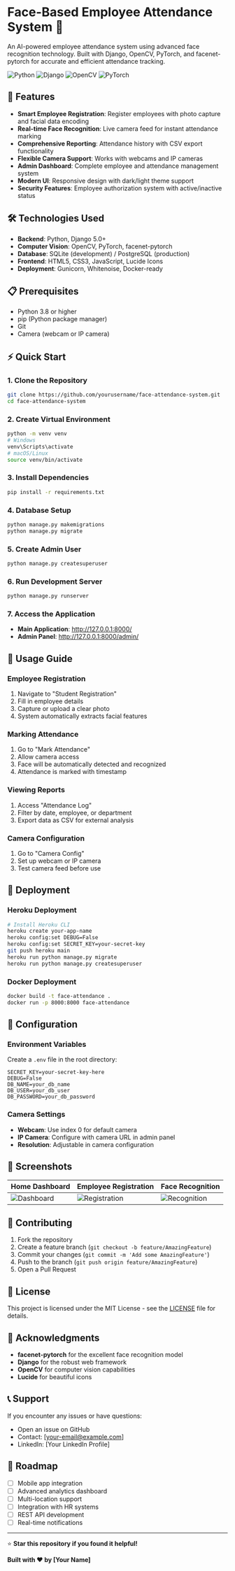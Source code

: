 # Face-Based Employee Attendance System 🎯

An AI-powered employee attendance system using advanced face recognition technology. Built with Django, OpenCV, PyTorch, and facenet-pytorch for accurate and efficient attendance tracking.

![Python](https://img.shields.io/badge/Python-3.8+-blue.svg)
![Django](https://img.shields.io/badge/Django-5.0+-green.svg)
![OpenCV](https://img.shields.io/badge/OpenCV-4.0+-red.svg)
![PyTorch](https://img.shields.io/badge/PyTorch-Latest-orange.svg)

## 🚀 Features

- **Smart Employee Registration**: Register employees with photo capture and facial data encoding
- **Real-time Face Recognition**: Live camera feed for instant attendance marking
- **Comprehensive Reporting**: Attendance history with CSV export functionality
- **Flexible Camera Support**: Works with webcams and IP cameras
- **Admin Dashboard**: Complete employee and attendance management system
- **Modern UI**: Responsive design with dark/light theme support
- **Security Features**: Employee authorization system with active/inactive status

## 🛠️ Technologies Used

- **Backend**: Python, Django 5.0+
- **Computer Vision**: OpenCV, PyTorch, facenet-pytorch
- **Database**: SQLite (development) / PostgreSQL (production)
- **Frontend**: HTML5, CSS3, JavaScript, Lucide Icons
- **Deployment**: Gunicorn, Whitenoise, Docker-ready

## 📋 Prerequisites

- Python 3.8 or higher
- pip (Python package manager)
- Git
- Camera (webcam or IP camera)

## ⚡ Quick Start

### 1. Clone the Repository
```bash
git clone https://github.com/yourusername/face-attendance-system.git
cd face-attendance-system
```

### 2. Create Virtual Environment
```bash
python -m venv venv
# Windows
venv\Scripts\activate
# macOS/Linux
source venv/bin/activate
```

### 3. Install Dependencies
```bash
pip install -r requirements.txt
```

### 4. Database Setup
```bash
python manage.py makemigrations
python manage.py migrate
```

### 5. Create Admin User
```bash
python manage.py createsuperuser
```

### 6. Run Development Server
```bash
python manage.py runserver
```

### 7. Access the Application
- **Main Application**: http://127.0.0.1:8000/
- **Admin Panel**: http://127.0.0.1:8000/admin/

## 🎯 Usage Guide

### Employee Registration
1. Navigate to "Student Registration"
2. Fill in employee details
3. Capture or upload a clear photo
4. System automatically extracts facial features

### Marking Attendance
1. Go to "Mark Attendance"
2. Allow camera access
3. Face will be automatically detected and recognized
4. Attendance is marked with timestamp

### Viewing Reports
1. Access "Attendance Log"
2. Filter by date, employee, or department
3. Export data as CSV for external analysis

### Camera Configuration
1. Go to "Camera Config"
2. Set up webcam or IP camera
3. Test camera feed before use

## 🚀 Deployment

### Heroku Deployment
```bash
# Install Heroku CLI
heroku create your-app-name
heroku config:set DEBUG=False
heroku config:set SECRET_KEY=your-secret-key
git push heroku main
heroku run python manage.py migrate
heroku run python manage.py createsuperuser
```

### Docker Deployment
```bash
docker build -t face-attendance .
docker run -p 8000:8000 face-attendance
```

## 🔧 Configuration

### Environment Variables
Create a `.env` file in the root directory:
```env
SECRET_KEY=your-secret-key-here
DEBUG=False
DB_NAME=your_db_name
DB_USER=your_db_user
DB_PASSWORD=your_db_password
```

### Camera Settings
- **Webcam**: Use index 0 for default camera
- **IP Camera**: Configure with camera URL in admin panel
- **Resolution**: Adjustable in camera configuration

## 🎨 Screenshots

| Home Dashboard | Employee Registration | Face Recognition |
|---|---|---|
| ![Dashboard](screenshots/dashboard.png) | ![Registration](screenshots/registration.png) | ![Recognition](screenshots/recognition.png) |

## 🤝 Contributing

1. Fork the repository
2. Create a feature branch (`git checkout -b feature/AmazingFeature`)
3. Commit your changes (`git commit -m 'Add some AmazingFeature'`)
4. Push to the branch (`git push origin feature/AmazingFeature`)
5. Open a Pull Request

## 📝 License

This project is licensed under the MIT License - see the [LICENSE](LICENSE) file for details.

## 🙏 Acknowledgments

- **facenet-pytorch** for the excellent face recognition model
- **Django** for the robust web framework
- **OpenCV** for computer vision capabilities
- **Lucide** for beautiful icons

## 📞 Support

If you encounter any issues or have questions:
- Open an issue on GitHub
- Contact: [your-email@example.com]
- LinkedIn: [Your LinkedIn Profile]

## 🎯 Roadmap

- [ ] Mobile app integration
- [ ] Advanced analytics dashboard
- [ ] Multi-location support
- [ ] Integration with HR systems
- [ ] REST API development
- [ ] Real-time notifications

---

⭐ **Star this repository if you found it helpful!**

**Built with ❤️ by [Your Name]**
